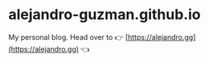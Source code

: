 # alejandro-guzman.github.io

My personal blog. Head over to :point_right: [https://alejandro.gg](https://alejandro.gg) :point_left:
